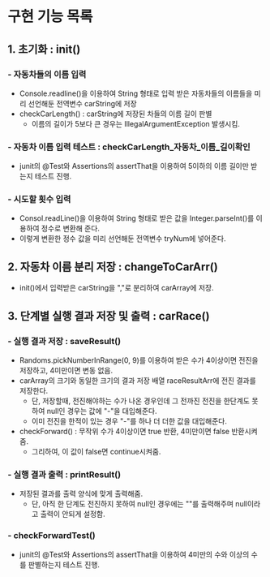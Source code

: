 # 구현 기능 목록

## 1. 초기화 : init()
### - 자동차들의 이름 입력
* Console.readline()을 이용하여 String 형태로 입력 받은 자동차들의 이름들을 미리 선언해둔 전역변수 carString에 저장
* checkCarLength() : carString에 저장된 차들의 이름 길이 판별
  * 이름의 길이가 5보다 큰 경우는 IllegalArgumentException 발생시킴.
### - 자동차 이름 입력 테스트 : checkCarLength_자동차_이름_길이확인
* junit의 @Test와 Assertions의 assertThat을 이용하여 5이하의 이름 길이만 받는지 테스트 진행.
### - 시도할 횟수 입력
* Consol.readLine()을 이용하여 String 형태로 받은 값을 Integer.parseInt()를 이용하여 정수로 변환해 준다.
* 이렇게 변환한 정수 값을 미리 선언해둔 전역변수 tryNum에 넣어준다.

## 2. 자동차 이름 분리 저장 : changeToCarArr()
* init()에서 입력받은 carString을 ","로 분리하여 carArray에 저장.

## 3. 단계별 실행 결과 저장 및 출력 : carRace()
### - 실행 결과 저장 : saveResult()
* Randoms.pickNumberInRange(0, 9)를 이용하여 받은 수가 4이상이면 전진을 저장하고, 4미만이면 변동 없음.
* carArray의 크기와 동일한 크기의 결과 저장 배열 raceResultArr에 전진 결과를 저장한다.
  * 단, 저장할때, 전진해야하는 수가 나온 경우인데 그 전까진 전진을 한단계도 못하여 null인 경우는 값에 "-"을 대입해준다.
  * 이미 전진을 한적이 있는 경우 "-"를 하나 더 더한 값을 대입해준다.
* checkForward() : 무작위 수가 4이상이면 true 반환, 4미만이면 false 반환시켜줌.
  * 그리하여, 이 값이 false면 continue시켜줌.
### - 실행 결과 출력 : printResult()
* 저장된 결과를 출력 양식에 맞게 출력해줌.
  * 단, 아직 한 단계도 전진하지 못하여 null인 경우에는 ""를 출력해주며 null이라고 출력이 안되게 설정함.
### - checkForwardTest()
* junit의 @Test와 Assertions의 assertThat을 이용하여 4미만의 수와 이상의 수를 판별하는지 테스트 진행.
